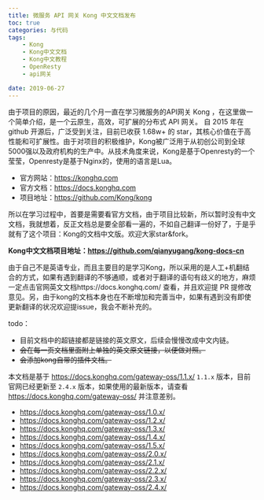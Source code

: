 ```yaml
---
title: 微服务 API 网关 Kong 中文文档发布
toc: true
categories: 与代码
tags: 
	- Kong
	- Kong中文文档
	- Kong中文教程
	- OpenResty
	- api网关

date: 2019-06-27
---
```



由于项目的原因，最近的几个月一直在学习微服务的API网关 Kong ，在这里做一个简单介绍，是一个云原生，高效，可扩展的分布式 API 网关。 自 2015 年在 github 开源后，广泛受到关注，目前已收获 1.68w+ 的 star，其核心价值在于高性能和可扩展性。由于对项目的积极维护，Kong被广泛用于从初创公司到全球5000强以及政府机构的生产中。从技术角度来说，Kong是基于Openresty的一个莹莹，Openresty是基于Nginx的，使用的语言是Lua。

- 官方网站：https://konghq.com
- 官方文档：https://docs.konghq.com
- 项目地址：https://github.com/Kong/kong

所以在学习过程中，首要是需要看官方文档，由于项目比较新，所以暂时没有中文文档，我就想着，反正文档总是要全部看一遍的，不如自己翻译一份好了，于是乎就有了这个项目：Kong的文档中文版。欢迎大家star&fork。

**Kong中文文档项目地址：https://github.com/qianyugang/kong-docs-cn**

由于自己不是英语专业，而且主要目的是学习Kong，所以采用的是人工+机翻结合的方式，如果有遇到翻译的不够通顺，或者对于翻译的语句有歧义的地方，麻烦一定点击官网英文文档https://docs.konghq.com/ 查看，并且欢迎提 PR 提修改意见。另，由于kong的文档本身也在不断增加和完善当中，如果有遇到没有即使更新翻译的状况欢迎提issue，我会不断补充的。

todo：

- 目前文档中的超链接都是链接的英文原文，后续会慢慢改成中文内链。
- ~~会在每一页文档里面附上单独的英文原文链接，以便做对照。~~
- ~~会添加kong自带的插件文档。~~

本文档是基于 https://docs.konghq.com/gateway-oss/1.1.x/  `1.1.x` 版本，目前官网已经更新至 `2.4.x` 版本，如果使用的最新版本，请查看 https://docs.konghq.com/gateway-oss/ 并注意差别。

- https://docs.konghq.com/gateway-oss/1.0.x/
- https://docs.konghq.com/gateway-oss/1.2.x/
- https://docs.konghq.com/gateway-oss/1.3.x/
- https://docs.konghq.com/gateway-oss/1.4.x/
- https://docs.konghq.com/gateway-oss/1.5.x/
- https://docs.konghq.com/gateway-oss/2.0.x/
- https://docs.konghq.com/gateway-oss/2.1.x/
- https://docs.konghq.com/gateway-oss/2.2.x/
- https://docs.konghq.com/gateway-oss/2.3.x/
- https://docs.konghq.com/gateway-oss/2.4.x/
